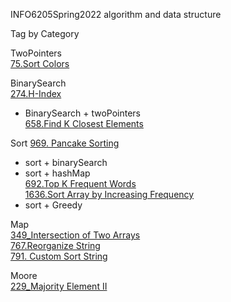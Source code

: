 INFO6205Spring2022
algorithm and data structure

Tag by Category

TwoPointers  
[75.Sort Colors](https://leetcode-cn.com/problems/sort-colors/)

BinarySearch  
[274.H-Index](https://leetcode-cn.com/problems/h-index/)
+ BinarySearch + twoPointers  
[658.Find K Closest Elements](https://leetcode-cn.com/problems/find-k-closest-elements/)

Sort
[969. Pancake Sorting](https://leetcode-cn.com/problems/pancake-sorting/)
+ sort + binarySearch  
+ sort + hashMap  
[692.Top K Frequent Words](https://leetcode-cn.com/problems/top-k-frequent-words/)  
[1636.Sort Array by Increasing Frequency](https://leetcode-cn.com/problems/sort-array-by-increasing-frequency/)
+ sort + Greedy  

Map  
[349_Intersection of Two Arrays](https://leetcode-cn.com/problems/intersection-of-two-arrays/)  
[767.Reorganize String](https://leetcode-cn.com/problems/reorganize-string/)  
[791. Custom Sort String](https://leetcode-cn.com/problems/custom-sort-string/)  

Moore  
[229_Majority Element II](https://leetcode-cn.com/problems/majority-element-ii/)

 
